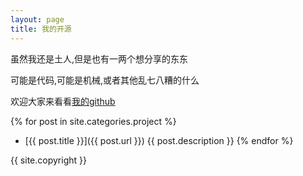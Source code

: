 ```yaml
---
layout: page
title: 我的开源
---
```


虽然我还是土人,但是也有一两个想分享的东东

可能是代码,可能是机械,或者其他乱七八糟的什么

欢迎大家来看看[我的github](http://github.com/LelouchHe)

{% for post in site.categories.project %}
*   [{{ post.title }}]({{ post.url }})
    {{ post.description }}
{% endfor %}

{{ site.copyright }}
